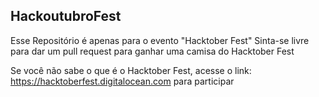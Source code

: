## HackoutubroFest

Esse Repositório é apenas para o evento "Hacktober Fest"
Sinta-se livre para dar um pull request para ganhar uma camisa do Hacktober Fest

Se você não sabe o que é o Hacktober Fest, acesse o link: https://hacktoberfest.digitalocean.com para participar
